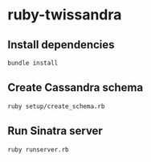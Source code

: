 ruby-twissandra
===============

## Install dependencies
```
bundle install
```

## Create Cassandra schema
```
ruby setup/create_schema.rb
```

## Run Sinatra server
```
ruby runserver.rb
```
